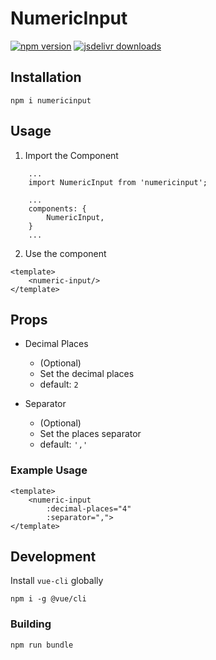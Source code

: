 # NumericInput
[![npm version](https://badgen.net/npm/v/numericinput)](https://npm.im/numericinput) [![jsdelivr downloads](https://data.jsdelivr.com/v1/package/npm/numericinput/badge?style=rounded)](https://www.jsdelivr.com/package/npm/numericinput)

## Installation
```
npm i numericinput
```

## Usage
1. Import the Component
```
    ...
    import NumericInput from 'numericinput';

    ...
    components: {
        NumericInput,
    }
    ...
```
2. Use the component
```
<template>
    <numeric-input/>
</template>
```

## Props

- Decimal Places
    - (Optional)
    - Set the decimal places
    - default: `2`

- Separator
    - (Optional)
    - Set the places separator
    - default: `','`

### Example Usage

```
<template>
    <numeric-input 
        :decimal-places="4"
        :separator=",">
</template>
```

## Development

Install `vue-cli` globally
``` 
npm i -g @vue/cli 
```
### Building
``` 
npm run bundle 
```